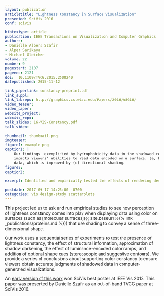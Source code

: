 ```yaml
--- 
layout: publication
articletitle: "Lightness Constancy in Surface Visualization"
presented: SciVis 2016
conf: scivis

bibtextype: article
publication: IEEE Transactions on Visualization and Computer Graphics
authors: 
- Danielle Albers Szafir
- Alper Sarikaya
- Michael Gleicher
volume: 22
number: 9
pagestart: 2107
pageend: 2121
doi:  10.1109/TVCG.2015.2500240
datepublished: 2015-11-12

link_paperlink: constancy-preprint.pdf
link_suppl: 
link_labrepo: http://graphics.cs.wisc.edu/Papers/2016/ASG16/
video_teaser: 
video_paper: 
website_project: 
website_repo: 
talk_slides: 16-VIS-Constancy.pdf
talk_video:

thumbnail: thumbnail.png
imgteaser: 
figure1: example.png
caption1: |
    Our findings, exemplified by hydrophobicity data in the shadowed regions above, show that visualization design significantly 
    impacts viewers’ abilities to read data encoded on a surface. (a, b) Ambient occlusion surfaces support viewers in reading shadowed
    data, which is improved by (c) directional shading. 
figure2: 
caption2: 

excerpt: Identified and empirically tested the effects of rendering decisions on the recovery of color information from 3D surfaces.

postdate: 2017-09-17 14:25:00 -0700
categories: vis design-study scatterplots
---
```


This project led us to ask and run empirical studies to see how perception of lightness constancy comes into play when displaying data using color on surfaces (such as [molecular surfaces]({{ site.baseurl }}{% link _publications/proteins.md %})) that use shading to convey a sense of three-dimensional shape. 

Our work uses a sequential series of experiments to test the presence of lightness constancy, the effect of structural information, approximation of shadow darkening, the effect of luminance-encoded color ramps, and addition of optional shape cues (stereoscopic and suggestive contours). We provide a series of conclusions about supporting color constancy to ensure viewers obtain accurate judgments of shadowed data in computer-generated visualizations.

An [early version of this work](../assets/publications/constancy/template.pdf) won SciVis best poster at IEEE Vis 2013.  This paper was presented by Danielle Szafir as an out-of-band TVCG paper at SciVis 2016.